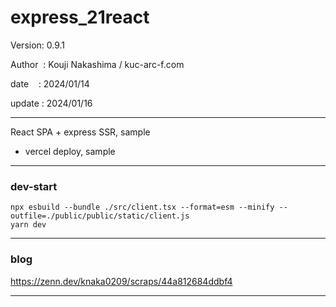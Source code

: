 ﻿# express_21react

 Version: 0.9.1

 Author  : Kouji Nakashima / kuc-arc-f.com

 date    : 2024/01/14

 update : 2024/01/16

***

React SPA + express SSR, sample

* vercel deploy, sample
***
### dev-start

```
npx esbuild --bundle ./src/client.tsx --format=esm --minify --outfile=./public/public/static/client.js
yarn dev
```
***
### blog

https://zenn.dev/knaka0209/scraps/44a812684ddbf4

***

